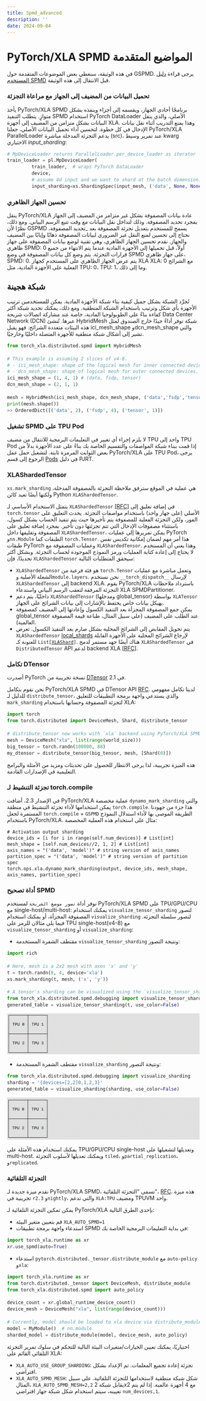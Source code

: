```yaml
---
title: Spmd_advanced
description: ''
date: 2024-09-04
---
```


# PyTorch/XLA SPMD المواضيع المتقدمة

في هذه الوثيقة، سنغطي بعض الموضوعات المتقدمة حول GSPMD. يرجى قراءة [دليل المستخدم SPMD](https://github.com/pytorch/xla/blob/master/docs/spmd_basic.md) قبل الانتقال إلى هذه الوثيقة.

### تحميل البيانات من المضيف إلى الجهاز مع مراعاة التجزئة

يأخذ PyTorch/XLA SPMD برنامجًا أحادي الجهاز، ويقسمه إلى أجزاء وينفذه بشكل متوازٍ. يتطلب التنفيذ SPMD استخدام PyTorch DataLoader الأصلي، والذي ينقل البيانات بشكل متزامن من المضيف إلى أجهزة XLA. وهذا يمنع التدريب أثناء نقل بيانات الإدخال في كل خطوة. لتحسين أداء تحميل البيانات الأصلي، جعلنا PyTorch/XLA ParallelLoader يدعم التجزئة المدخلة مباشرة (src)، عند تمرير وسيط kwarg الاختياري _input_sharding_:

```python
# MpDeviceLoader returns ParallelLoader.per_device_loader as iterator
train_loader = pl.MpDeviceLoader(
         train_loader,  # wraps PyTorch DataLoader
         device,
	     # assume 4d input and we want to shard at the batch dimension.
         input_sharding=xs.ShardingSpec(input_mesh, ('data', None, None, None)))
```

### تحسين الجهاز الظاهري

ينقل PyTorch/XLA عادة بيانات المصفوفة بشكل غير متزامر من المضيف إلى الجهاز بمجرد تحديد المصفوفة. وذلك لتداخل نقل البيانات مع وقت تتبع الرسم البياني. ومع ذلك، نظرًا لأن GSPMD يسمح للمستخدم بتعديل تجزئة المصفوفة بعد _تحديد المصفوفة، نحتاج إلى تحسين لمنع النقل غير الضروري لبيانات المصفوفة ذهابًا وإيابًا بين المضيف والجهاز. نقدم تحسين الجهاز الظاهري، وهي تقنية لوضع بيانات المصفوفة على جهاز ظاهري SPMD: 0 أولاً، قبل تحميلها إلى الأجهزة المادية عندما يتم الانتهاء من جميع قرارات التجزئة. يتم وضع كل بيانات المصفوفة في وضع SPMD على جهاز ظاهري، SPMD: 0. يتم عرض الجهاز الظاهري على المستخدم كجهاز XLA XLA: 0 مع الشرائح الفعلية على الأجهزة المادية، مثل TPU: 0، TPU: 1، وما إلى ذلك.

## شبكة هجينة

تُجرِّد الشبكة بشكل جميل كيفية بناء شبكة الأجهزة المادية. يمكن للمستخدمين ترتيب الأجهزة بأي شكل وترتيب باستخدام الشبكة المنطقية. ومع ذلك، يمكنك تحديد شبكة أكثر كفاءة بناءً على الطوبولوجيا المادية، خاصة عند مشاركة اتصالات شريحة Data Center Network (DCN) عبرها. تُنشئ HybridMesh شبكة توفر أداءً جيدًا خارج الصندوق لمثل هذه البيئات متعددة الشرائح. فهو يقبل ici_mesh_shape وdcn_mesh_shape والتي تشير إلى أشكال شبكة منطقية للأجهزة المتصلة داخليًا وخارجيًا.

```python
from torch_xla.distributed.spmd import HybridMesh

# This example is assuming 2 slices of v4-8.
# - ici_mesh_shape: shape of the logical mesh for inner connected devices.
# - dcn_mesh_shape: shape of logical mesh for outer connected devices.
ici_mesh_shape = (1, 4, 1) # (data, fsdp, tensor)
dcn_mesh_shape = (2, 1, 1)

mesh = HybridMesh(ici_mesh_shape, dcn_mesh_shape, ('data','fsdp','tensor'))
print(mesh.shape())
>> OrderedDict([('data', 2), ('fsdp', 4), ('tensor', 1)])
```

### تشغيل SPMD على TPU Pod

لا يلزم إجراء أي تغيير في التعليمات البرمجية للانتقال من مضيف TPU واحد إلى TPU Pod إذا قمت ببناء شبكة المواصفات والتقسيم الخاصة بك بناءً على عدد الأجهزة بدلاً من بعض الثوابت المرمزة ثابتة. لتشغيل حمل عمل PyTorch/XLA على TPU Pod، يرجى الرجوع إلى قسم [Pods](https://github.com/pytorch/xla/blob/master/docs/pjrt.md#pods) في دليل PJRT.

### XLAShardedTensor

`xs.mark_sharding` هي عملية في الموقع سترفق ملاحظة التجزئة بالمصفوفة المدخلة، ولكنها أيضًا تعيد كائن Python `XLAShardedTensor`.

يتمثل الاستخدام الأساسي لـ `XLAShardedTensor` [[RFC](https://github.com/pytorch/xla/issues/3871)] في إضافة تعليق إلى `torch.tensor` الأصلي (على جهاز واحد) باستخدام مواصفات التجزئة. يحدث التعليق على الفور، ولكن التجزئة الفعلية للمصفوفة يتم تأخيرها حيث يتم تنفيذ الحساب بشكل كسول، باستثناء مصفوفات الإدخال التي تتم تجزئتها دون تأخير. بمجرد إضافة تعليق على المصفوفة وتغليفها داخل `XLAShardedTensor`، يمكن تمريرها إلى عمليات PyTorch و`nn.Module` الطبقات كما `torch.Tensor`. هذا أمر مهم لضمان إمكانية تكديس نفس طبقات PyTorch وعمليات المصفوفة مع `XLAShardedTensor`. وهذا يعني أن المستخدم لا يحتاج إلى إعادة كتابة العمليات ورمز النموذج الموجودة لحساب التجزئة. وبشكل أكثر تحديدًا، فإن `XLAShardedTensor` سيحقق المتطلبات التالية:

* `XLAShardedTensor` هو فئة فرعية من `torch.Tensor` وتعمل مباشرة مع عمليات الشعلة الأصلية و`module.layers`. نحن نستخدم `__torch_dispatch__` لإرسال `XLAShardedTensor` إلى backend XLA. يقوم PyTorch/XLA باسترداد ملاحظات التجزئة المرفقة لتعقب الرسم البياني واستدعاء XLA SPMDPartitioner.
* داخليًا، يتم دعم `XLAShardedTensor` (ومدخلها global_tensor) بواسطة `XLATensor` بهيكل بيانات خاص يحتفظ بالإشارات إلى بيانات الشرائح على الجهاز.
* يمكن جمع المصفوفة المجزأة بعد التنفيذ الكسول وإعادتها إلى المضيف كمصفوفة global_tensor عند الطلب على المضيف (على سبيل المثال، طباعة قيمة المصفوفة العالمية).
* يتم تحويل المقابض إلى الشرائح المحلية بشكل صارم بعد التنفيذ الكسول. تعرض `XLAShardedTensor` [local_shards](https://github.com/pytorch/xla/blob/4e8e5511555073ce8b6d1a436bf808c9333dcac6/torch_xla/distributed/spmd/xla_sharded_tensor.py#L117) لإرجاع الشرائح المحلية على الأجهزة القابلة للعنونة كـ <code>List[[XLAShard](https://github.com/pytorch/xla/blob/4e8e5511555073ce8b6d1a436bf808c9333dcac6/torch_xla/distributed/spmd/xla_sharded_tensor.py#L12)]</code>.
هناك أيضًا جهد مستمر لدمج <code>XLAShardedTensor</code> في <code>DistributedTensor</code> API لدعم backend XLA [[RFC](https://github.com/pytorch/pytorch/issues/92909)].

### تكامل DTensor

أصدرت PyTorch نسخة تجريبية من [DTensor](https://github.com/pytorch/pytorch/blob/main/torch/distributed/_tensor/README.md) في 2.1.

نحن نقوم بتكامل PyTorch/XLA SPMD في DTensor API [RFC](https://github.com/pytorch/pytorch/issues/92909). لدينا تكامل مفهومي للدليل لـ `distribute_tensor`، والذي يستدعي واجهة برمجة التطبيقات للتعليق `mark_sharding` لتجزئة المصفوفة وحسابها باستخدام XLA:

```python
import torch
from torch.distributed import DeviceMesh, Shard, distribute_tensor

# distribute_tensor now works with `xla` backend using PyTorch/XLA SPMD.
mesh = DeviceMesh("xla", list(range(world_size)))
big_tensor = torch.randn(100000, 88)
my_dtensor = distribute_tensor(big_tensor, mesh, [Shard(0)])
```

هذه الميزة تجريبية، لذا يرجى الانتظار للحصول على تحديثات ومزيد من الأمثلة والبرامج التعليمية في الإصدارات القادمة.

### تجزئة التنشيط لـ torch.compile

في الإصدار 2.3، أضافت PyTorch/XLA عملية مخصصة `dynamo_mark_sharding` والتي يمكن استخدامها لأداء تجزئة التنشيط في منطقة `torch.compile`. هذا جزء من جهودنا المستمرة لجعل `torch.compile` + `GSPMD` الطريقة الموصى بها لأداء استدلال النموذج باستخدام PyTorch/XLA. مثال على استخدام هذه العملية المخصصة:

```
# Activation output sharding
device_ids = [i for i in range(self.num_devices)] # List[int]
mesh_shape = [self.num_devices//2, 1, 2] # List[int]
axis_names = "('data', 'model')" # string version of axis_names
partition_spec = "('data', 'model')" # string version of partition spec
torch.ops.xla.dynamo_mark_sharding(output, device_ids, mesh_shape, axis_names, partition_spec)
```

### أداة تصحيح SPMD

نوفر أداة `تصور موضع الشريحة` لمستخدم PyTorch/XLA SPMD على TPU/GPU/CPU مع single-host/multi-host: يمكنك استخدام `visualize_tensor_sharding` لتصور المصفوفة المجزأة، أو يمكنك استخدام `visualize_sharding` لتصور سلسلة التجزئة. فيما يلي مثالان للرمز على TPU single-host(v4-8) مع `visualize_tensor_sharding` أو `visualize_sharding`:

- مقتطف الشفرة المستخدمة `visualize_tensor_sharding` ونتيجة التصور:

```python
import rich

# Here, mesh is a 2x2 mesh with axes 'x' and 'y'
t = torch.randn(8, 4, device='xla')
xs.mark_sharding(t, mesh, ('x', 'y'))

# A tensor's sharding can be visualized using the `visualize_tensor_sharding` method
from torch_xla.distributed.spmd.debugging import visualize_tensor_sharding
generated_table = visualize_tensor_sharding(t, use_color=False)
```

<picture>
<source media="(prefers-color-scheme: dark)" srcset="_static/img/spmd_debug_1.png">
<img alt="visualize_tensor_sharding example on TPU v4-8(single-host)" src="_static/img/spmd_debug_1_light.png">
</picture>

- مقتطف الشفرة المستخدمة `visualize_sharding` ونتيجة التصور:

```python
from torch_xla.distributed.spmd.debugging import visualize_sharding
sharding = '{devices=[2,2]0,1,2,3}'
generated_table = visualize_sharding(sharding, use_color=False)
```

<picture>
<source media="(prefers-color-scheme: dark)" srcset="_static/img/spmd_debug_2.png">
<img alt="visualize_sharding example on TPU v4-8(single-host)" src="_static/img/spmd_debug_2_light.png">
</picture>

يمكنك استخدام هذه الأمثلة على TPU/GPU/CPU single-host وتعديلها لتشغيلها على multi-host. ويمكنك تعديلها لأسلوب التجزئة `tiled`، و`partial_replication`، و`replicated`.

### التجزئة التلقائية

نقدم ميزة جديدة لـ PyTorch/XLA SPMD، تسمى "التجزئة التلقائية"، [RFC](https://github.com/pytorch/xla/issues/6322). هذه ميزة تجريبية في `r2.3` و`nightly`، والتي تدعم `XLA:TPU` ومضيف TPUVM واحد.

يمكن تمكين التجزئة التلقائية لـ PyTorch/XLA بإحدى الطرق التالية:

- قم بتعيين متغير البيئة `XLA_AUTO_SPMD=1`
- استدعاء واجهة برمجة تطبيقات SPMD في بداية التعليمات البرمجية الخاصة بك:

```python
import torch_xla.runtime as xr
xr.use_spmd(auto=True)
```

- استدعاء `pytorch.distributed._tensor.distribute_module` مع `auto-policy` و`xla`:

```python
import torch_xla.runtime as xr
from torch.distributed._tensor import DeviceMesh, distribute_module
from torch_xla.distributed.spmd import auto_policy

device_count = xr.global_runtime_device_count()
device_mesh = DeviceMesh("xla", list(range(device_count)))

# Currently, model should be loaded to xla device via distribute_module.
model = MyModule()  # nn.module
sharded_model = distribute_module(model, device_mesh, auto_policy)
```

اختياريًا، يمكنك تعيين الخيارات/متغيرات البيئة التالية للتحكم في سلوك
تمرير التجزئة التلقائي القائم على XLA:

- `XLA_AUTO_USE_GROUP_SHARDING`: تجزئة إعادة تجميع المعلمات. تم الإعداد بشكل افتراضي.
- `XLA_AUTO_SPMD_MESH`: شكل شبكة منطقية لاستخدامها للتجزئة التلقائية. على سبيل المثال،
`XLA_AUTO_SPMD_MESH=2,2` يقابل شبكة 2x2 مع 4 أجهزة عالمية. إذا لم يتم تعيينه،
سيتم استخدام شكل شبكة جهاز افتراضي `num_devices,1`.